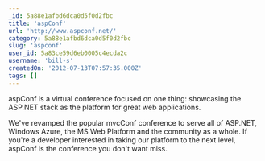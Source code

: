 ```yaml
---
_id: 5a88e1afbd6dca0d5f0d2fbc
title: 'aspConf'
url: 'http://www.aspconf.net/'
category: 5a88e1afbd6dca0d5f0d2fbc
slug: 'aspconf'
user_id: 5a83ce59d6eb0005c4ecda2c
username: 'bill-s'
createdOn: '2012-07-13T07:57:35.000Z'
tags: []
---
```


aspConf is a virtual conference focused on one thing: showcasing the ASP.NET stack as the platform for great web applications.

We've revamped the popular mvcConf conference to serve all of ASP.NET, Windows Azure, the MS Web Platform and the community as a whole. If you're a developer interested in taking our platform to the next level, aspConf is the conference you don't want miss.
